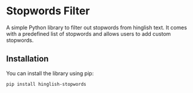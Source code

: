 # Stopwords Filter

A simple Python library to filter out stopwords from hinglish text. It comes with a predefined list of stopwords and allows users to add custom stopwords.

## Installation

You can install the library using pip:

```bash
pip install hinglish-stopwords
